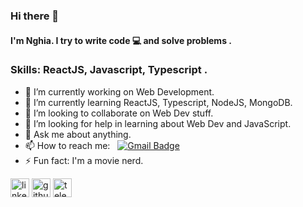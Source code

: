 ### Hi there 👋 

#### I'm Nghia. I try to write code 💻 and solve problems .

### Skills: ReactJS, Javascript, Typescript .

- 🔭 I’m currently working on Web Development.
- 🌱 I’m currently learning ReactJS, Typescript, NodeJS, MongoDB.
- 👯 I’m looking to collaborate on Web Dev stuff.
- 🤔 I’m looking for help in learning about Web Dev and JavaScript.
- 💬 Ask me about anything.
- 📫 How to reach me:  &nbsp;&nbsp;[![Gmail Badge](https://img.shields.io/badge/-Gmail-c14438?style=flat-square&logo=Gmail&logoColor=white&link=mailto:shuklaraghav321.com)](mailto:nghianm2803@gmail.com)
- ⚡ Fun fact: I'm a movie nerd.

[<img src='https://cdn.jsdelivr.net/npm/simple-icons@3.0.1/icons/linkedin.svg' alt='linkedin' height='30'>](https://www.linkedin.com/in/nghianm2803) [<img src='https://cdn.jsdelivr.net/npm/simple-icons@3.0.1/icons/github.svg' alt='github' height='30'>](https://github.com/nghianm2803) [<img src='https://cdn.jsdelivr.net/npm/simple-icons@3.0.1/icons/telegram.svg' alt='telegram' height='30'>](https://t.me/doocharsiu)

